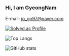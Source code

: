 ### Hi, I am GyeongNam

E-mail: jo_gn97@naver.com

[![Solved.ac Profile](http://mazassumnida.wtf/api/v2/generate_badge?boj=silent97)](https://solved.ac/silent97)

![Top Langs](https://github-readme-stats.vercel.app/api/top-langs/?username=GyeongNam)

![GitHub stats](https://github-readme-stats.vercel.app/api?username=GyeongNam&show_icons=true&theme=radical)
